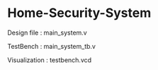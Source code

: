 # Home-Security-System

Design file : main_system.v

TestBench : main_system_tb.v

Visualization : testbench.vcd
